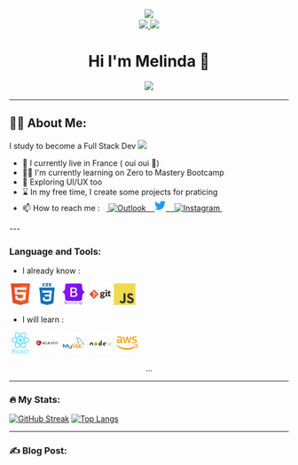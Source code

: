 <div id="header" align="center">
  <img src="https://media.giphy.com/media/LMcB8XospGZO8UQq87/giphy.gif" width="200"/>
<div id="badges">
<a href="https://github.com/Mel-TB">
<img src="https://img.shields.io/github/followers/Mel-TB?style=social">
</a>
<a href="https://twitter.com/mel_trbd">
<img src="https://img.shields.io/badge/Twitter-grey?style=for-the-badge&logo=twitter&logoColor=white">
</a>
</div>

# Hi I'm Melinda 👋
</div>
<div align="center">
<img src="https://media.giphy.com/media/hpXdHPfFI5wTABdDx9/giphy.gif">
</div>

---

## :woman_technologist: About Me: 

I study to become a Full Stack Dev <img src="https://media.giphy.com/media/dNgK7Ws7y176U/giphy.gif" width="40">

- :croissant: I currently live in France ( oui oui :baguette_bread:)
- :woman_student: I'm currently learning on Zero to Mastery Bootcamp
- :seedling: Exploring UI/UX too
- :hourglass: In my free time, I create some projects for praticing
- :mailbox: How to reach me : &nbsp;&nbsp;<a href="mailto:melinda.trami@live.fr">
<img src="https://github.com/gauravghongde/social-icons/blob/master/SVG/Color/Outlook.svg" title="Outlook" alt="Outlook" width="20" height="20">&nbsp;&nbsp;&nbsp;
</a> <a href="https://twitter.com/mel_trbd"><img src="https://github.com/devicons/devicon/blob/master/icons/twitter/twitter-original.svg" title="Twitter" alt="Twitter" width="20" height="20">&nbsp;&nbsp;&nbsp;
</a><a href=""><img src="https://github.com/gauravghongde/social-icons/blob/master/SVG/Color/Instagram.svg" title="Instagram" alt="Instagram" width="20" height="20">&nbsp;
</a>
--- 

### Language and Tools: 
- I already know : 

<div>
  <img src="https://github.com/devicons/devicon/blob/master/icons/html5/html5-original.svg" title="HTML5" alt="HTML" width="40" height="40"/>&nbsp;
  <img src="https://github.com/devicons/devicon/blob/master/icons/css3/css3-plain-wordmark.svg"  title="CSS3" alt="CSS" width="40" height="40"/>&nbsp;
  <img src="https://github.com/devicons/devicon/blob/master/icons/bootstrap/bootstrap-original-wordmark.svg" title="Bootstrap" alt="Bootstrap" width="40", height="40">&nbsp;
  <img src="https://github.com/devicons/devicon/blob/master/icons/git/git-original-wordmark.svg" title="Git" **alt="Git" width="40" height="40"/>
  <img src="https://github.com/devicons/devicon/blob/master/icons/javascript/javascript-original.svg" title="JavaScript" alt="JavaScript" width="40" height="40"/>&nbsp;
</div>

- I will learn :

<div>
  
  <img src="https://github.com/devicons/devicon/blob/master/icons/react/react-original-wordmark.svg" title="React" alt="React" width="40" height="40"/>&nbsp;
  <img src="https://github.com/devicons/devicon/blob/master/icons/angularjs/angularjs-original-wordmark.svg" title="Angular" alt="Angular" width="40" height="40"/>&nbsp;
    <img src="https://github.com/devicons/devicon/blob/master/icons/mysql/mysql-original-wordmark.svg" title="MySQL"  alt="MySQL" width="40" height="40"/>&nbsp;
  <img src="https://github.com/devicons/devicon/blob/master/icons/nodejs/nodejs-original-wordmark.svg" title="NodeJS" alt="NodeJS" width="40" height="40"/>&nbsp;
  <img src="https://github.com/devicons/devicon/blob/master/icons/amazonwebservices/amazonwebservices-plain-wordmark.svg" title="AWS" alt="AWS" width="40" height="40"/>&nbsp;
</div>

<div align="center">...</div>

---
### :fire: My Stats: 

[![GitHub Streak](https://streak-stats.demolab.com?user=Mel-TB&theme=dark&background=000000)](https://git.io/streak-stats)
[![Top Langs](https://github-readme-stats.vercel.app/api/top-langs/?username=Mel-TB&layout=compact&theme=vision-friendly-dark)](https://github.com/Mel-TB/github-readme-stats)

---

### :writing_hand: Blog Post: 

<!-- BLOG-POST-LIST:START -->
<!-- BLOG-POST-LIST:END -->
